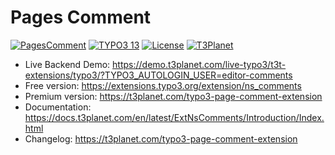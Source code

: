 # Pages Comment

  [![PagesComment](https://img.shields.io/badge/stable-v13.0.1-green?style=flat-square)](https://github.com/nitsan-technologies/ns_comments/tree/13.0.1) [![TYPO3 13](https://img.shields.io/badge/TYPO3-13-orange.svg?style=flat-square)](https://get.typo3.org/version/13) [![License](https://img.shields.io/badge/license-GPL--3.0-orange?style=flat-square)](https://www.gnu.org/licenses/gpl-3.0.en.html) [![T3Planet](https://img.shields.io/badge/T3Planet-PagesComment-50b99a?style=flat-square)](https://t3planet.com/typo3-page-comment-extension)

- Live Backend Demo: https://demo.t3planet.com/live-typo3/t3t-extensions/typo3/?TYPO3_AUTOLOGIN_USER=editor-comments
- Free version: https://extensions.typo3.org/extension/ns_comments
- Premium version: https://t3planet.com/typo3-page-comment-extension
- Documentation: https://docs.t3planet.com/en/latest/ExtNsComments/Introduction/Index.html
- Changelog: https://t3planet.com/typo3-page-comment-extension
